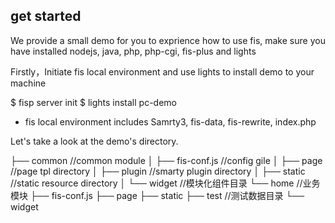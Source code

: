 ## get started

We provide a small demo for you to exprience how to use fis, make sure you have installed nodejs, java, php, php-cgi, fis-plus and lights

Firstly，Initiate fis local environment and use lights to install demo to your machine

$ fisp server init
$ lights install pc-demo

*  fis local environment includes Samrty3, fis-data, fis-rewrite, index.php

Let's take a look at the demo's directory.

├── common   //common module
│   ├── fis-conf.js  //config gile
│   ├── page     //page tpl directory
│   ├── plugin   //smarty plugin directory
│   ├── static   //static resource directory
│   └── widget   //模块化组件目录
└── home    //业务模块
    ├── fis-conf.js
    ├── page
    ├── static
    ├── test    //测试数据目录
    └── widget
